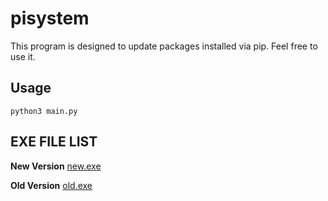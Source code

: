 # pisystem

This program is designed to update packages installed via pip.
Feel free to use it.

## Usage

```
python3 main.py
```

## EXE FILE LIST

**New Version**
[new.exe](exe/new.exe)

**Old Version**
[old.exe](exe/old.exe)